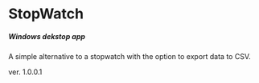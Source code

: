 # StopWatch

##### Windows dekstop app

A simple alternative to a stopwatch with the option to export data to CSV.

ver. 1.0.0.1

